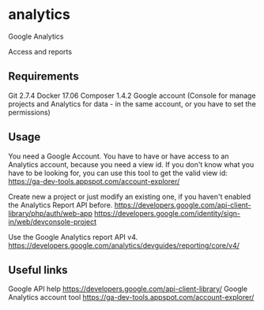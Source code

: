 # analytics

Google Analytics

Access and reports


Requirements
------------

Git 2.7.4
Docker 17.06
Composer 1.4.2
Google account (Console for manage projects and Analytics for data - in the same account, or you have to set the permissions)


Usage
-----

You need a Google Account. You have to have or have access to an Analytics account, because you need a view id.
If you don't know what you have to be looking for, you can use this tool to get the valid view id:
https://ga-dev-tools.appspot.com/account-explorer/

Create new a project or just modify an existing one, if you haven't enabled the Analytics Report API before.
https://developers.google.com/api-client-library/php/auth/web-app
https://developers.google.com/identity/sign-in/web/devconsole-project

Use the Google Analytics report API v4.
https://developers.google.com/analytics/devguides/reporting/core/v4/


Useful links
------------

Google API help
https://developers.google.com/api-client-library/
Google Analytics account tool
https://ga-dev-tools.appspot.com/account-explorer/
